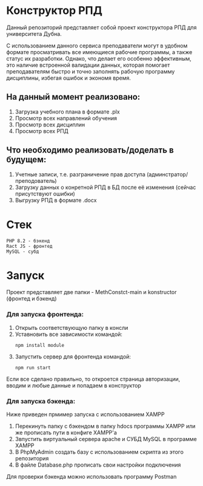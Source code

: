 # Конструктор РПД

Данный репозиторий представляет собой проект конструктора РПД для университета Дубна.

С использованием данного сервиса преподаватели могут в удобном формате просматривать все имеющиеся рабочие программы, а также статус их разработки. Однако, что делает его особенно эффективным, это наличие встроенной валидации данных, которая помогает преподавателям быстро и точно заполнять рабочую программу дисциплины, избегая ошибок и экономя время.


##  На данный момент реализовано:
1) Загрузка учебного плана в формате .plx
2) Просмотр всех направлений обучения
3) Просмотр всех дисциплин
4) Просмотр всех РПД

##  Что необходимо реализовать/доделать в будущем:
1) Учетные записи, т.е. разграничение прав доступа (админстратор/преподователь)
2) Загрузку данных о конретной РПД в БД после её изменения (сейчас присутствуют ошибки)
3) Выгрузку РПД в формате .docx

#   Стек
```
PHP 8.2 - бэкенд
Ract JS - фронтед
MySQL - субд 
```

#   Запуск
Проект представляет две папки - MethConstct-main и konstructor (фронтед и бэкенд)

###  Для запуска фронтенда:
1) Открыть соответствующую папку в консли
2) Уставновить все зависимости командой:
   ```
   npm install module
   ```
3) Запустить сервер для фронтенда командой:
   ```
   npm run start
   ```
Если все сделано правильно, то откроется страница авторизации, вводим и любые данные и попадаем в конструктор 

###  Для запуска бэкенда:
Ниже приведен прмимер запуска с использованием XAMPP
1) Перекинуть папку с бэкендом в папку hdocs программы XAMPP или же прописать пути в конфиге XAMPP'а
2) Звпустить виртуальный серверa apache и СУБД MySQL в программе XAMPP
3) В PhpMyAdmin создать базу с использованием скрипта из этого репозитория
4) В файле Database.php прописать свои настройки подключения

Для проверки бэкенда можно использовать программу Postman 

